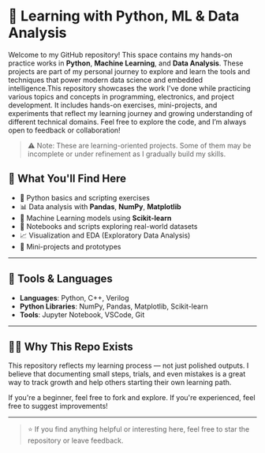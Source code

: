 # 🧠 Learning with Python, ML & Data Analysis

Welcome to my GitHub repository! This space contains my hands-on practice works in **Python**, **Machine Learning**, and **Data Analysis**. These projects are part of my personal journey to explore and learn the tools and techniques that power modern data science and embedded intelligence.This repository showcases the work I've done while practicing various topics and concepts in programming, electronics, and project development. It includes hands-on exercises, mini-projects, and experiments that reflect my learning journey and growing understanding of different technical domains. Feel free to explore the code, and I’m always open to feedback or collaboration!
> ⚠️ Note: These are learning-oriented projects. Some of them may be incomplete or under refinement as I gradually build my skills.

## 🧰 What You'll Find Here

- 🐍 Python basics and scripting exercises
- 📊 Data analysis with **Pandas**, **NumPy**, **Matplotlib**
- 🤖 Machine Learning models using **Scikit-learn**
- 📁 Notebooks and scripts exploring real-world datasets
- 📈 Visualization and EDA (Exploratory Data Analysis)
- 🧪 Mini-projects and prototypes

---

## 🔧 Tools & Languages

- **Languages**: Python, C++, Verilog
- **Python Libraries**: NumPy, Pandas, Matplotlib, Scikit-learn
- **Tools**: Jupyter Notebook, VSCode, Git

---

## 🧗‍♂️ Why This Repo Exists

This repository reflects my learning process — not just polished outputs. I believe that documenting small steps, trials, and even mistakes is a great way to track growth and help others starting their own learning path.

If you're a beginner, feel free to fork and explore. If you're experienced, feel free to suggest improvements!

---

> ⭐ If you find anything helpful or interesting here, feel free to star the repository or leave feedback.
